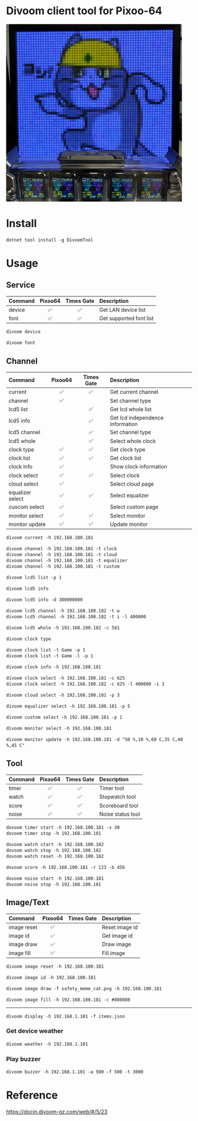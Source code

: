 # Divoom client tool for Pixoo-64

<img src="Images/image.jpg" title="image">

# Install

```
dotnet tool install -g DivoomTool
```

# Usage

## Service

| Command | Pixoo64 | Times Gate | Description |
|:-|:-:|:-:|:-|
| device | ✅ | ✅ | Get LAN device list |
| font | ✅ | ✅ | Get supported font list |


```
divoom device
```

```
divoom font
```

## Channel

| Command | Pixoo64 | Times Gate | Description |
|:-|:-:|:-:|:-|
| current | ✅ | ✅ | Get current channel |
| channel | ✅ | | Set channel type |
| lcd5 list | | ✅ | Get lcd whole list |
| lcd5 info | | ✅ | Get lcd independence information |
| lcd5 channel | | ✅ | Set channel type |
| lcd5 whole | | ✅ | Select whole clock |
| clock type | ✅ | ✅ | Get clock type |
| clock list | ✅ | ✅ | Get clock list |
| clock info | ✅ | | Show clock information |
| clock select | ✅ | ✅ | Select clock |
| cloud select | ✅ | | Select cloud page |
| equalizer select | ✅ | ✅ | Select equalizer |
| cuscom select | ✅ | | Select custom page |
| monitor select | ✅ | ✅ | Select monitor |
| monitor update | ✅ | ✅ | Update monitor |

```
divoom current -h 192.168.100.181
```

```
divoom channel -h 192.168.100.181 -t clock
divoom channel -h 192.168.100.181 -t cloud
divoom channel -h 192.168.100.181 -t equalizer
divoom channel -h 192.168.100.181 -t custom
```

```
divoom lcd5 list -p 1
```

```
divoom lcd5 info
```

```
divoom lcd5 info -d 300000000
```

```
divoom lcd5 channel -h 192.168.100.182 -t w
divoom lcd5 channel -h 192.168.100.182 -t i -l 400000
```

```
divoom lcd5 whole -h 192.168.100.182 -c 581
```

```
divoom clock type
```

```
divoom clock list -t Game -p 1
divoom clock list -t Game -l -p 1
```

```
divoom clock info -h 192.168.100.181
```

```
divoom clock select -h 192.168.100.181 -c 625
divoom clock select -h 192.168.100.182 -c 625 -l 400000 -i 3
```

```
divoom cloud select -h 192.168.100.181 -p 3
```

```
divoom equalizer select -h 192.168.100.181 -p 5
```

```
divoom custom select -h 192.168.100.181 -p 1
```

```
divoom monitor select -h 192.168.100.181
```

```
divoom monitor update -h 192.168.100.181 -d "50 %,10 %,60 C,35 C,40 %,45 C"
```

## Tool

| Command | Pixoo64 | Times Gate | Description |
|:-|:-:|:-:|:-|
| timer | ✅ | ✅ | Timer tool |
| watch | ✅ | ✅ | Stopwatch tool |
| score | ✅ | ✅ | Scoreboard tool |
| noise | ✅ | ✅ | Noise status tool |

```
dovoom timer start -h 192.168.100.181 -s 30
dovoom timer stop -h 192.168.100.181
```

```
dovoom watch start -h 192.168.100.182
dovoom watch stop -h 192.168.100.182
dovoom watch reset -h 192.168.100.182
```

```
dovoom score -h 192.168.100.181 -r 123 -b 456
```

```
dovoom noise start -h 192.168.100.181
dovoom noise stop -h 192.168.100.181
```

## Image/Text

| Command | Pixoo64 | Times Gate | Description |
|:-|:-:|:-:|:-|
| image reset | ✅ | | Reset image id |
| image id | ✅ | | Get image id |
| image draw | ✅ | | Draw image |
| image fill | ✅ | | Fill image |





```
divoom image reset -h 192.168.100.181
```

```
divoom image id -h 192.168.100.181
```

```
divoom image draw -f safety_meme_cat.png -h 192.168.100.181
```

```
divoom image fill -h 192.168.100.181 -c #808080
```





----------

```
divoom display -h 192.168.1.101 -f items.json
```

### Get device weather

```
divoom weather -h 192.168.1.101
```

### Play buzzer

```
divoom buzzer -h 192.168.1.101 -a 500 -f 500 -t 3000
```

# Reference

https://docin.divoom-gz.com/web/#/5/23
